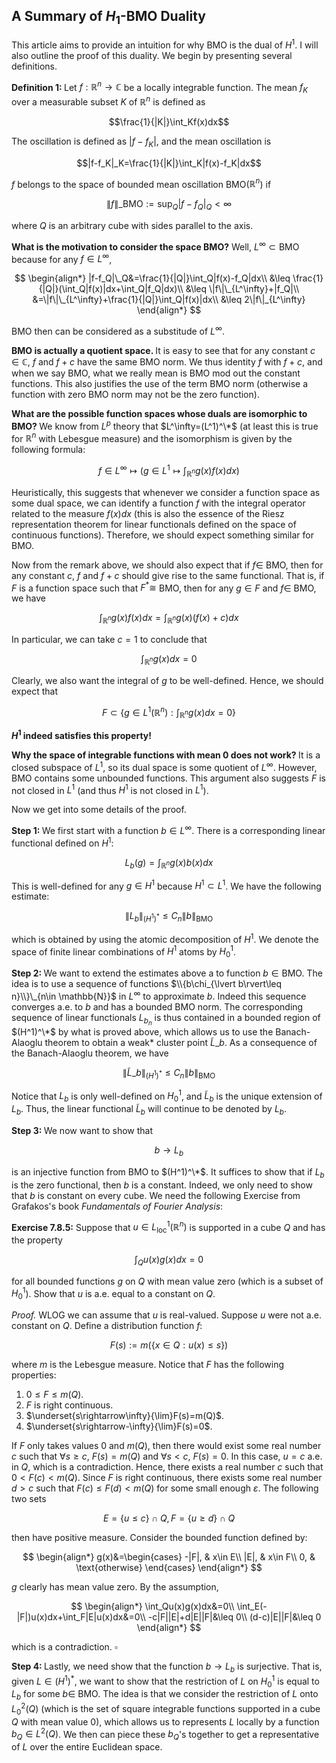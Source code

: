## A Summary of $H_1$-BMO Duality

This article aims to provide an intuition for why BMO is the dual of $H^1$. I will also outline the proof of this duality. We begin by presenting several definitions.

<strong>Definition 1: </strong>Let $f:\mathbb{R}^n\rightarrow \mathbb{C}$ be a locally integrable function. The mean $f_K$ over a measurable subset $K$ of $\mathbb{R}^n$ is defined as

$$\frac{1}{|K|}\int_Kf(x)dx$$

The oscillation is defined as $\lvert f-f_K\rvert$, and the mean oscillation is

$$|f-f_K|_K=\frac{1}{|K|}\int_K|f(x)-f_K|dx$$

$f$ belongs to the space of bounded mean oscillation BMO($\mathbb{R}^n$) if

$$\|f\|\_{\text{BMO}}:=\sup_{Q}|f-f_Q|_Q<\infty$$

where $Q$ is an arbitrary cube with sides parallel to the axis.

<strong>What is the motivation to consider the space BMO?</strong> Well, $L^\infty\subset \text{BMO}$ because for any $f\in L^\infty$,

$$
\begin{align*}
    |f-f_Q|\_Q&=\frac{1}{|Q|}\int_Q|f(x)-f_Q|dx\\
    &\leq \frac{1}{|Q|}(\int_Q|f(x)|dx+\int_Q|f_Q|dx)\\
    &\leq \|f\|\_{L^\infty}+|f_Q|\\
    &=\|f\|\_{L^\infty}+\frac{1}{|Q|}\int_Q|f(x)|dx\\
    &\leq 2\|f\|_{L^\infty}
\end{align*}
$$

BMO then can be considered as a substitude of $L^\infty$.

<strong>BMO is actually a quotient space. </strong>It is easy to see that for any constant $c\in \mathbb{C}$, $f$ and $f+c$ have the same BMO norm.  We thus identity $f$ with $f+c$, and when we say BMO, what we really mean is BMO mod out the constant functions. This also justifies the use of the term BMO norm (otherwise a function with zero BMO norm may not be the zero function).

<strong>What are the possible function spaces whose duals are isomorphic to BMO? </strong>We know from $L^p$ theory that $L^\infty=(L^1)^\*$ (at least this is true for $\mathbb{R}^n$ with Lebesgue measure) and the isomorphism is given by the following formula:

$$f\in L^\infty\mapsto (g\in L^1\mapsto \int_{\mathbb{R}^n}g(x)f(x)dx)$$

Heuristically, this suggests that whenever we consider a function space as some dual space, we can identify a function $f$ with the integral operator related to the measure $f(x)dx$ (this is also the essence of the Riesz representation theorem for linear functionals defined on the space of continuous functions). Therefore, we should expect something similar for BMO.

Now from the remark above, we should also expect that if $f\in$ BMO, then for any constant $c$, $f$ and $f+c$ should give rise to the same functional. That is, if $F$ is a function space such that $F^*\cong$ BMO, then for any $g\in F$ and $f\in$ BMO, we have

$$\int_{\mathbb{R}^n}g(x)f(x)dx=\int_{\mathbb{R}^n}g(x)(f(x)+c)dx$$

In particular, we can take $c=1$ to conclude that

$$\int_{\mathbb{R}^n}g(x)dx=0$$

Clearly, we also want the integral of $g$ to be well-defined. Hence, we should expect that

$$F\subset \{g\in L^1(\mathbb{R}^n):\int_{\mathbb{R}^n}g(x)dx=0\}$$

<strong>$H^1$ indeed satisfies this property!</strong>

<strong>Why the space of integrable functions with mean 0 does not work? </strong>It is a closed subspace of $L^1$, so its dual space is some quotient of $L^\infty$. However, BMO contains some unbounded functions. This argument also suggests $F$ is not closed in $L^1$ (and thus $H^1$ is not closed in $L^1$).

Now we get into some details of the proof.

<strong>Step 1: </strong>We first start with a function $b\in L^\infty$. There is a corresponding linear functional defined on $H^1$:

$$L_b(g)=\int_{\mathbb{R}^n}g(x)b(x)dx$$

This is well-defined for any $g\in H^1$ because $H^1\subset L^1$. We have the following estimate:

$$\lVert L_b\rVert_{(H^1)^*}\leq C_n\lVert b \rVert_{\text{BMO}}$$

which is obtained by using the atomic decomposition of $H^1$. We denote the space of finite linear combinations of $H^1$ atoms by $H^1_0$.

<strong>Step 2: </strong>We want to extend the estimates above a to function $b\in \text{BMO}$. The idea is to use a sequence of functions $\\{b\chi_{\lvert b\rvert\leq n}\\}\_{n\in \mathbb{N}}$ in $L^\infty$ to approximate $b$. Indeed this sequence converges a.e. to $b$ and has a bounded BMO norm. The corresponding sequence of linear functionals $L_{b_n}$ is thus contained in a bounded region of $(H^1)^\*$ by what is proved above, which allows us to use the Banach-Alaoglu theorem to obtain a weak* cluster point $\tilde{L}\_b$. As a consequence of the Banach-Alaoglu theorem, we have

$$\lVert \tilde{L}\_b \rVert_{(H^1)^*}\leq C_n\lVert b\rVert_{\text{BMO}}$$

Notice that $L_b$ is only well-defined on $H^1_0$, and $\tilde{L}_b$ is the unique extension of $L_b$. Thus, the linear functional $\tilde{L}_b$ will continue to be denoted by $L_b$. 

<strong>Step 3: </strong>We now want to show that

$$b\rightarrow L_b$$

is an injective function from BMO to $(H^1)^\*$. It suffices to show that if $L_b$ is the zero functional, then $b$ is a constant. Indeed, we only need to show that $b$ is constant on every cube. We need the following Exercise from Grafakos's book *Fundamentals of Fourier Analysis*:

<strong>Exercise 7.8.5:</strong> Suppose that $u\in L^1_{\text{loc}}(\mathbb{R}^n)$ is supported in a cube $Q$ and has the property

$$\int_Qu(x)g(x)dx=0$$

for all bounded functions $g$ on $Q$ with mean value zero (which is a subset of $H^1_0$). Show that $u$ is a.e. equal to a constant on $Q$.

*Proof.* WLOG we can assume that $u$ is real-valued. Suppose $u$ were not a.e. constant on $Q$. Define a distribution function $f$:

$$F(s):=m(\{x\in Q:u(x)\leq s\})$$

where $m$ is the Lebesgue measure. Notice that $F$ has the following properties:

1. $0\leq F\leq m(Q)$.
2. $F$ is right continuous.
3. $\underset{s\rightarrow\infty}{\lim}F(s)=m(Q)$.
4. $\underset{s\rightarrow-\infty}{\lim}F(s)=0$.

If $F$ only takes values $0$ and $m(Q)$, then there would exist some real number $c$ such that $\forall s\geq c$, $F(s)=m(Q)$ and $\forall s<c$, $F(s)=0$. In this case, $u=c$ a.e. in $Q$, which is a contradiction. Hence, there exists a real number $c$ such that $0<F(c)<m(Q)$. Since $F$ is right continuous, there exists some real number $d>c$ such that $F(c)\leq F(d)<m(Q)$ for some small enough $\varepsilon$. The following two sets

$$E = \{u\leq c\}\cap Q, F = \{u \geq d\}\cap Q$$

then have positive measure. Consider the bounded function defined by:

$$
\begin{align*}
            g(x)&=\begin{cases}
                -|F|, & x\in E\\
                |E|, & x\in F\\
                0, & \text{otherwise}
            \end{cases}
        \end{align*}
$$

$g$ clearly has mean value zero. By the assumption,

$$
\begin{align*}
            \int_Qu(x)g(x)dx&=0\\
            \int_E(-|F|)u(x)dx+\int_F|E|u(x)dx&=0\\
            -c|F||E|+d|E||F|&\leq 0\\
            (d-c)|E||F|&\leq 0
\end{align*}
$$

which is a contradiction. $\square$

<strong>Step 4: </strong>Lastly, we need show that the function $b\rightarrow L_b$ is surjective. That is, given $L\in (H^1)^*$, we want to show that the restriction of $L$ on $H^1_0$ is equal to $L_b$ for some $b\in$ BMO. The idea is that we consider the restriction of $L$ onto $L^2_0(Q)$ (which is the set of square integrable functions supported in a cube $Q$ with mean value 0), which allows us to represents $L$ locally by a function $b_Q\in L^2(Q)$. We then can piece these $b_Q$'s together to get a representative of $L$ over the entire Euclidean space.
